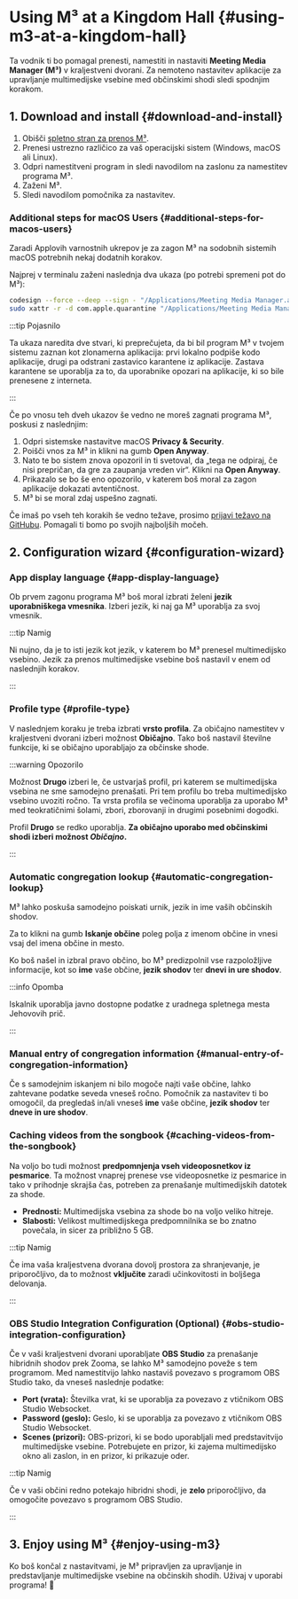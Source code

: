 # Using M³ at a Kingdom Hall {#using-m3-at-a-kingdom-hall}

Ta vodnik ti bo pomagal prenesti, namestiti in nastaviti **Meeting Media Manager (M³)** v kraljestveni dvorani. Za nemoteno nastavitev aplikacije za upravljanje multimedijske vsebine med občinskimi shodi sledi spodnjim korakom.

## 1. Download and install {#download-and-install}

1. Obišči [spletno stran za prenos M³](https://github.com/sircharlo/meeting-media-manager/releases/latest).
2. Prenesi ustrezno različico za vaš operacijski sistem (Windows, macOS ali Linux).
3. Odpri namestitveni program in sledi navodilom na zaslonu za namestitev programa M³.
4. Zaženi M³.
5. Sledi navodilom pomočnika za nastavitev.

### Additional steps for macOS Users {#additional-steps-for-macos-users}

Zaradi Applovih varnostnih ukrepov je za zagon M³ na sodobnih sistemih macOS potrebnih nekaj dodatnih korakov.

Najprej v terminalu zaženi naslednja dva ukaza (po potrebi spremeni pot do M³):

```bash
codesign --force --deep --sign - "/Applications/Meeting Media Manager.app"
sudo xattr -r -d com.apple.quarantine "/Applications/Meeting Media Manager.app"
```

:::tip Pojasnilo

Ta ukaza naredita dve stvari, ki preprečujeta, da bi bil program M³ v tvojem sistemu zaznan kot zlonamerna aplikacija: prvi lokalno podpiše kodo aplikacije, drugi pa odstrani zastavico karantene iz aplikacije. Zastava karantene se uporablja za to, da uporabnike opozari na aplikacije, ki so bile prenesene z interneta.

:::

Če po vnosu teh dveh ukazov še vedno ne moreš zagnati programa M³, poskusi z naslednjim:

1. Odpri sistemske nastavitve macOS **Privacy & Security**.
2. Poišči vnos za M³ in klikni na gumb **Open Anyway**.
3. Nato te bo sistem znova opozoril in ti svetoval, da „tega ne odpiraj, če nisi prepričan, da gre za zaupanja vreden vir“. Klikni na **Open Anyway**.
4. Prikazalo se bo še eno opozorilo, v katerem boš moral za zagon aplikacije dokazati avtentičnost.
5. M³ bi se moral zdaj uspešno zagnati.

Če imaš po vseh teh korakih še vedno težave, prosimo [prijavi težavo na GitHubu](https://github.com/sircharlo/meeting-media-manager/issues/new). Pomagali ti bomo po svojih najboljših močeh.

## 2. Configuration wizard {#configuration-wizard}

### App display language {#app-display-language}

Ob prvem zagonu programa M³ boš moral izbrati želeni **jezik uporabniškega vmesnika**. Izberi jezik, ki naj ga M³ uporablja za svoj vmesnik.

:::tip Namig

Ni nujno, da je to isti jezik kot jezik, v katerem bo M³ prenesel multimedijsko vsebino. Jezik za prenos multimedijske vsebine boš nastavil v enem od naslednjih korakov.

:::

### Profile type {#profile-type}

V naslednjem koraku je treba izbrati **vrsto profila**. Za običajno namestitev v kraljestveni dvorani izberi možnost **Običajno**. Tako boš nastavil številne funkcije, ki se običajno uporabljajo za občinske shode.

:::warning Opozorilo

Možnost **Drugo** izberi le, če ustvarjaš profil, pri katerem se multimedijska vsebina ne sme samodejno prenašati. Pri tem profilu bo treba multimedijsko vsebino uvoziti ročno. Ta vrsta profila se večinoma uporablja za uporabo M³ med teokratičnimi šolami, zbori, zborovanji in drugimi posebnimi dogodki.

Profil **Drugo** se redko uporablja. **Za običajno uporabo med občinskimi shodi izberi možnost _Običajno_.**

:::

### Automatic congregation lookup {#automatic-congregation-lookup}

M³ lahko poskuša samodejno poiskati urnik, jezik in ime vaših občinskih shodov.

Za to klikni na gumb **Iskanje občine** poleg polja z imenom občine in vnesi vsaj del imena občine in mesto.

Ko boš našel in izbral pravo občino, bo M³ predizpolnil vse razpoložljive informacije, kot so **ime** vaše občine, **jezik shodov** ter **dnevi in ure shodov**.

:::info Opomba

Iskalnik uporablja javno dostopne podatke z uradnega spletnega mesta Jehovovih prič.

:::

### Manual entry of congregation information {#manual-entry-of-congregation-information}

Če s samodejnim iskanjem ni bilo mogoče najti vaše občine, lahko zahtevane podatke seveda vneseš ročno. Pomočnik za nastavitev ti bo omogočil, da pregledaš in/ali vneseš **ime** vaše občine, **jezik shodov** ter **dneve in ure shodov**.

### Caching videos from the songbook {#caching-videos-from-the-songbook}

Na voljo bo tudi možnost **predpomnjenja vseh videoposnetkov iz pesmarice**. Ta možnost vnaprej prenese vse videoposnetke iz pesmarice in tako v prihodnje skrajša čas, potreben za prenašanje multimedijskih datotek za shode.

- **Prednosti:** Multimedijska vsebina za shode bo na voljo veliko hitreje.
- **Slabosti:** Velikost multimedijskega predpomnilnika se bo znatno povečala, in sicer za približno 5 GB.

:::tip Namig

Če ima vaša kraljestvena dvorana dovolj prostora za shranjevanje, je priporočljivo, da to možnost **vključite** zaradi učinkovitosti in boljšega delovanja.

:::

### OBS Studio Integration Configuration (Optional) {#obs-studio-integration-configuration}

Če v vaši kraljestveni dvorani uporabljate **OBS Studio** za prenašanje hibridnih shodov prek Zooma, se lahko M³ samodejno poveže s tem programom. Med namestitvijo lahko nastaviš povezavo s programom OBS Studio tako, da vneseš naslednje podatke:

- **Port (vrata):** Številka vrat, ki se uporablja za povezavo z vtičnikom OBS Studio Websocket.
- **Password (geslo):** Geslo, ki se uporablja za povezavo z vtičnikom OBS Studio Websocket.
- **Scenes (prizori):** OBS-prizori, ki se bodo uporabljali med predstavitvijo multimedijske vsebine. Potrebujete en prizor, ki zajema multimedijsko okno ali zaslon, in en prizor, ki prikazuje oder.

:::tip Namig

Če v vaši občini redno potekajo hibridni shodi, je **zelo** priporočljivo, da omogočite povezavo s programom OBS Studio.

:::

## 3. Enjoy using M³ {#enjoy-using-m3}

Ko boš končal z nastavitvami, je M³ pripravljen za upravljanje in predstavljanje multimedijske vsebine na občinskih shodih. Uživaj v uporabi programa! :tada:
